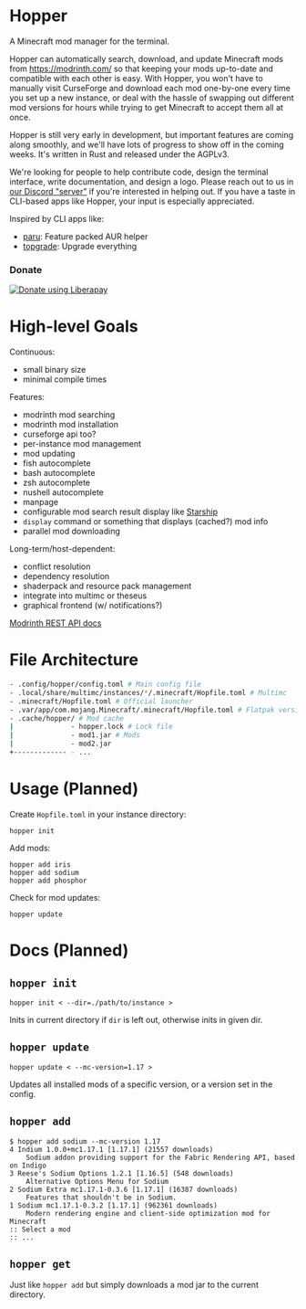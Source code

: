 # Hopper

A Minecraft mod manager for the terminal.

Hopper can automatically search, download, and update Minecraft mods from https://modrinth.com/ so that keeping your mods up-to-date and compatible with each other is easy. With Hopper, you won't have to manually visit CurseForge and download each mod one-by-one every time you set up a new instance, or deal with the hassle of swapping out different mod versions for hours while trying to get Minecraft to accept them all at once.

Hopper is still very early in development, but important features are coming along smoothly, and we'll have lots of progress to show off in the coming weeks. It's written in Rust and released under the AGPLv3.

We're looking for people to help contribute code, design the terminal interface, write documentation, and design a logo. Please reach out to us in [our Discord "server"](https://discord.gg/jJutHQjsh9) if you're interested in helping out. If you have a taste in CLI-based apps like Hopper, your input is especially appreciated.

Inspired by CLI apps like:
- [paru](https://github.com/morganamilo/paru): Feature packed AUR helper
- [topgrade](https://github.com/r-darwish/topgrade): Upgrade everything

### Donate

<noscript><a href="https://liberapay.com/tebibytemedia/donate"><img alt="Donate using Liberapay" src="https://liberapay.com/assets/widgets/donate.svg"></a></noscript>

# High-level Goals

Continuous:
- small binary size
- minimal compile times

Features:
- modrinth mod searching
- modrinth mod installation
- curseforge api too?
- per-instance mod management
- mod updating
- fish autocomplete
- bash autocomplete
- zsh autocomplete
- nushell autocomplete
- manpage
- configurable mod search result display like [Starship](https://starship.rs)
- `display` command or something that displays (cached?) mod info
- parallel mod downloading

Long-term/host-dependent:
- conflict resolution
- dependency resolution
- shaderpack and resource pack management
- integrate into multimc or theseus
- graphical frontend (w/ notifications?)

[Modrinth REST API docs](https://github.com/modrinth/labrinth/wiki/API-Documentation)

# File Architecture

```bash
- .config/hopper/config.toml # Main config file
- .local/share/multimc/instances/*/.minecraft/Hopfile.toml # Multimc
- .minecraft/Hopfile.toml # Official launcher
- .var/app/com.mojang.Minecraft/.minecraft/Hopfile.toml # Flatpak version
- .cache/hopper/ # Mod cache
|              - hopper.lock # Lock file
|              - mod1.jar # Mods
|              - mod2.jar
+------------- - ...
```

# Usage (Planned)

Create `Hopfile.toml` in your instance directory:
```
hopper init
```

Add mods:
```
hopper add iris
hopper add sodium
hopper add phosphor
```

Check for mod updates:
```
hopper update
```

# Docs (Planned)

## `hopper init`

```
hopper init < --dir=./path/to/instance >
```

Inits in current directory if `dir` is left out, otherwise inits in given dir.

## `hopper update`

```
hopper update < --mc-version=1.17 >
```

Updates all installed mods of a specific version, or a version set in the config.

## `hopper add`

```
$ hopper add sodium --mc-version 1.17
4 Indium 1.0.0+mc1.17.1 [1.17.1] (21557 downloads)
    Sodium addon providing support for the Fabric Rendering API, based on Indigo
3 Reese's Sodium Options 1.2.1 [1.16.5] (548 downloads)
    Alternative Options Menu for Sodium
2 Sodium Extra mc1.17.1-0.3.6 [1.17.1] (16387 downloads)
    Features that shouldn't be in Sodium.
1 Sodium mc1.17.1-0.3.2 [1.17.1] (962361 downloads)
    Modern rendering engine and client-side optimization mod for Minecraft
:: Select a mod
:: ...
```

## `hopper get`

Just like `hopper add` but simply downloads a mod jar to the current directory.

